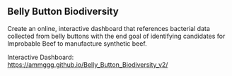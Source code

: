 Belly Button Biodiversity
-------------------------

Create an online, interactive dashboard that references bacterial data collected from belly buttons with the end goal of identifying candidates for Improbable Beef to manufacture synthetic beef. 

Interactive Dashboard:
https://ammggg.github.io/Belly_Button_Biodiversity_v2/

